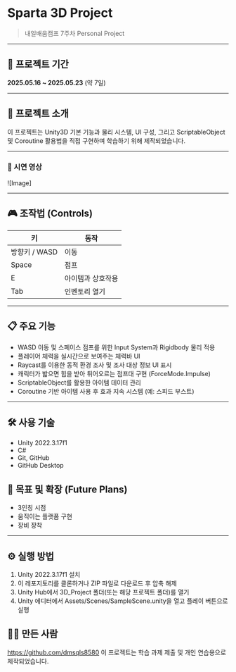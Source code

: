 # Sparta 3D Project
> 내일배움캠프 7주차 Personal Project

---

## 📆 프로젝트 기간  
**2025.05.16 ~ 2025.05.23** (약 7일)

---

## 📌 프로젝트 소개
이 프로젝트는 Unity3D 기본 기능과 물리 시스템, UI 구성, 그리고 ScriptableObject 및 Coroutine 활용법을 직접 구현하며 학습하기 위해 제작되었습니다.

---

### 🎥 시연 영상
![Image]

---
## 🎮 조작법 (Controls)
| 키         | 동작                  |
|------------|-----------------------|
| 방향키 / WASD | 이동                  |
| Space  | 점프     |
| E  | 아이템과 상호작용     |
| Tab  | 인벤토리 열기    |

---

## 📋 주요 기능
- WASD 이동 및 스페이스 점프를 위한 Input System과 Rigidbody 물리 적용
- 플레이어 체력을 실시간으로 보여주는 체력바 UI
- Raycast를 이용한 동적 환경 조사 및 조사 대상 정보 UI 표시
- 캐릭터가 밟으면 힘을 받아 튀어오르는 점프대 구현 (ForceMode.Impulse)
- ScriptableObject를 활용한 아이템 데이터 관리
- Coroutine 기반 아이템 사용 후 효과 지속 시스템 (예: 스피드 부스트)

---

## 🛠 사용 기술
- Unity 2022.3.17f1
- C#
- Git, GitHub
- GitHub Desktop
  
## 🎯 목표 및 확장 (Future Plans)
- 3인칭 시점
- 움직이는 플랫폼 구현
- 장비 장착

---

## ⚙️ 실행 방법
1. Unity 2022.3.17f1 설치
2. 이 레포지토리를 클론하거나 ZIP 파일로 다운로드 후 압축 해제
3. Unity Hub에서 3D_Project 폴더(또는 해당 프로젝트 폴더)를 열기
4. Unity 에디터에서 Assets/Scenes/SampleScene.unity을 열고 플레이 버튼으로 실행

## 🙋‍♂️ 만든 사람
https://github.com/dmsqls8580 
이 프로젝트는 학습 과제 제출 및 개인 연습용으로 제작되었습니다.
